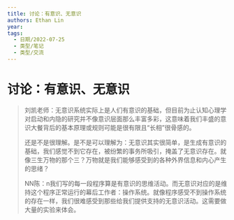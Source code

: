 ```yaml
---
title: 讨论：有意识、无意识
authors: Ethan Lin
year:
tags:
  - 日期/2022-07-25 
  - 类型/笔记 
  - 类型/交流 
---
```



# 讨论：有意识、无意识






> 刘凯老师：无意识系统实际上是人们有意识的基础，但目前为止认知心理学对启动和内隐的研究并不像意识层面那么丰富多彩，这意味着我们丰盛的意识大餐背后的基本原理或规则可能是很有限且“长相”很骨感的。
> 
> 还是不是很理解。是不是可以理解为：无意识其实很简单，是生成有意识的基础，我们感觉不到它存在，被纷繁的事务所吸引，掩盖了无意识存在。就像三生万物的那个三？万物就是我们能够感受到的各种外界信息和内心产生的思绪？
> 
> NN陈：n我们写的每一段程序算是有意识的思维活动。而无意识对应的是维持这个程序正常运行的幕后工作者：操作系统。就像程序感受不到操作系统的存在一样，我们很难感受到那些给我们提供支持的无意识活动。这需要做大量的实验来体会。




